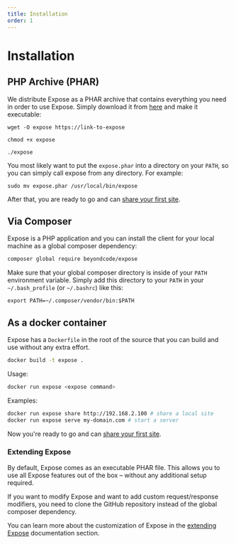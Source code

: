 ```yaml
---
title: Installation
order: 1
---
```


# Installation

## PHP Archive (PHAR)
We distribute Expose as a PHAR archive that contains everything you need in order to use Expose. Simply download it from [here]() and make it executable:

```
wget -O expose https://link-to-expose

chmod +x expose

./expose
```

You most likely want to put the `expose.phar` into a directory on your `PATH`, so you can simply call expose from any directory. For example:

```
sudo mv expose.phar /usr/local/bin/expose
```

After that, you are ready to go and can [share your first site](/docs/expose/getting-started/sharing-your-first-site).
 
## Via Composer
Expose is a PHP application and you can install the client for your local machine as a global composer dependency:

```bash
composer global require beyondcode/expose
```

Make sure that your global composer directory is inside of your `PATH` environment variable.
Simply add this directory to your `PATH` in your `~/.bash_profile` (or `~/.bashrc`) like this:

```
export PATH=~/.composer/vendor/bin:$PATH
```

## As a docker container

Expose has a `Dockerfile` in the root of the source that you can build and use without any extra effort.

```bash
docker build -t expose .
```

Usage:

```bash
docker run expose <expose command>
```

Examples:

```bash
docker run expose share http://192.168.2.100 # share a local site
docker run expose serve my-domain.com # start a server
```

Now you're ready to go and can [share your first site](/docs/expose/getting-started/sharing-your-first-site).


### Extending Expose

By default, Expose comes as an executable PHAR file. This allows you to use all Expose features out of the box – without any additional setup required.

If you want to modify Expose and want to add custom request/response modifiers, you need to clone the GitHub repository instead of the global composer dependency.

You can learn more about the customization of Expose in the [extending Expose](/docs/expose/extending-the-server/subdomain-generator) documentation section.
